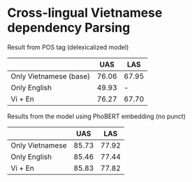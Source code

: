 # Cross-lingual Vietnamese dependency Parsing 

Result from POS tag (delexicalized model)

|  | UAS | LAS |
|----|---|---|
| Only Vietnamese (base) | 76.06 | 67.95 |
| Only English | 49.93 | - |
|  Vi + En  | 76.27 | 67.70 |

Results from the model using PhoBERT embedding
(no punct)

|  | UAS | LAS |
|----|---|---|
| Only Vietnamese | 85.73 | 77.92 |
| Only English | 85.46 | 77.44 |
|  Vi + En  | 85.83 | 77.82 |
